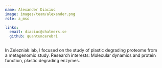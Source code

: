 ```yaml
---
name: Alexander Diaciuc
image: images/team/alexander.png
role: a_msc

links:
  email: diaciuc@chalmers.se
  github: quantumcerebri
---
```


In Zelezniak lab, I focused on the study of plastic degrading proteome from a metagenomic study.
Research interests: Molecular dynamics and protein function, plastic degrading enzymes. 

